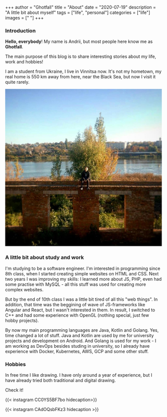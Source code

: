 +++
author = "Ghotfall"
title = "About"
date = "2020-07-19"
description = "A little bit about myself"
tags = ["life", "personal"]
categories = ["life"]
images = ["	"]
+++

### Introduction

**Hello, everybody**! My name is Andrii, but most people here know me as **Ghotfall**.

The main purpose of this blog is to share interesting stories about my life, work and hobbies!

I am a student from Ukraine, I live in Vinnitsa now. It's not my hometown, my real home is 550 km away from here, near the Black Sea, but now I visit it quite rarely.

![Ghotfall](/img/main/logo.jpg)

### A little bit about study and work

I'm studying to be a software engineer.
I'm interested in programming since 8th class, when I started creating simple websites on HTML and CSS. Next two years I was improving my skills: I learned more about JS, PHP, even had some practise with MySQL - all this stuff was used for creating more complex websites.

But by the end of 10th class I was a little bit tired of all this  "web things". In addition, that time was the beggining of wave of JS-frameworks like Angular and React, but I wasn't interested in them. In result, I switched to C++ and had some experience with OpenGL (nothing special, just few hobby projects).

By now my main programming languages are Java, Kotlin and Golang. Yes, time changed a lot of stuff. Java and Kotlin are used by me for university projects and development on Android. And Golang is used for my work - I am working as DevOps besides studing in university, so I already have experience with Docker, Kubernetes, AWS, GCP and some other stuff.

### Hobbies

In free time I like drawing. I have only around a year of experience, but I have already tried both traditional and digital drawing.

Check it!

{{< instagram CC0YS5BF7bo hidecaption>}}

{{< instagram CAdOQsbFKz3 hidecaption >}}